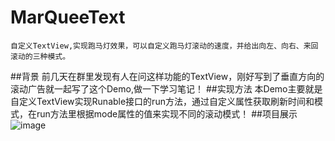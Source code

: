 # MarQueeText
    自定义TextView,实现跑马灯效果，可以自定义跑马灯滚动的速度，并给出向左、向右、来回滚动的三种模式。
##背景
    前几天在群里发现有人在问这样功能的TextView，刚好写到了垂直方向的滚动广告就一起写了这个Demo,做一下学习笔记！
##实现方法
    本Demo主要就是自定义TextView实现Runable接口的run方法，通过自定义属性获取刷新时间和模式，在run方法里根据mode属性的值来实现不同的滚动模式！
##项目展示
    ![image](https://github.com/Winfred1989/MarQueeText/blob/master/screen/MarQueeText.gif)
